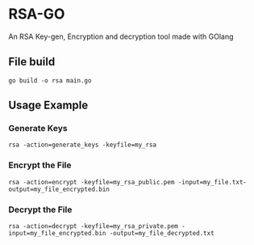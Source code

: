 # RSA-GO
An RSA Key-gen, Encryption and decryption tool made with GOlang

## File build
`go build -o rsa main.go`

## Usage Example

### Generate Keys
`rsa -action=generate_keys -keyfile=my_rsa`

### Encrypt the File
`rsa -action=encrypt -keyfile=my_rsa_public.pem -input=my_file.txt-output=my_file_encrypted.bin`

### Decrypt the File
`rsa -action=decrypt -keyfile=my_rsa_private.pem -input=my_file_encrypted.bin -output=my_file_decrypted.txt`

